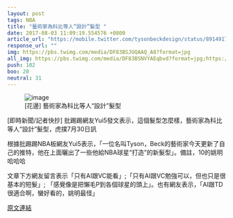 ```yaml
---
layout: post
tags: NBA
title: "藝術家為科比等人“設計”髮型 "
date: 2017-08-03 11:09:19.554576 +0800
article_url: "https://mobile.twitter.com/tysonbeckdesign/status/891491772710363136;https://pbs.twimg.com/media/DF83BSJUQAAQ_A8?format=jpg;https://pbs.twimg.com/media/DF83BSNVYAEqbvd?format=jpg;https://pbs.twimg.com/media/DF83BSOUwAAz1N0?format=jpg;https://pbs.twimg.com/media/DF83BSKVYAAYz6m?format=jpg;https://pbs.twimg.com/media/DF833hyUAAAneHA?format=jpg;https://pbs.twimg.com/media/DF833hyVoAE1sW?format=jpg;https://pbs.twimg.com/media/DF833hzVwAE889O?format=jpg;https://pbs.twimg.com/media/DF833h0UwAAcpql?format=jpg;https://pbs.twimg.com/media/DF84EePVwAATioQ?format=jpg;https://pbs.twimg.com/media/DF84Ee3UwAE5NGq?format=jpg;https://voice.hupu.com/nba/2186769.html"
response_url: ""
img: https://pbs.twimg.com/media/DF83BSJUQAAQ_A8?format=jpg
all_img: https://pbs.twimg.com/media/DF83BSNVYAEqbvd?format=jpg;https://pbs.twimg.com/media/DF83BSOUwAAz1N0?format=jpg;https://pbs.twimg.com/media/DF83BSKVYAAYz6m?format=jpg;https://pbs.twimg.com/media/DF833hyUAAAneHA?format=jpg;https://pbs.twimg.com/media/DF833hzVwAE889O?format=jpg;https://pbs.twimg.com/media/DF833h0UwAAcpql?format=jpg;https://pbs.twimg.com/media/DF84EePVwAATioQ?format=jpg;https://pbs.twimg.com/media/DF84Ee3UwAE5NGq?format=jpg
push: 102
boo: 20
neutral: 31
---
```


<figure>
<img src="https://pbs.twimg.com/media/DF83BSJUQAAQ_A8?format=jpg" alt="image">
<figcaption>
[花邊] 藝術家為科比等人“設計”髮型 
</figcaption>
</figure>



[即時新聞/記者快抄] 批踢踢網友Yui5發文表示，這個髮型怎麼樣，藝術家為科比等人“設計”髮型，虎撲7月30日訊

根據批踢踢NBA板網友Yui5表示，「一位名叫Tyson，Beck的藝術家今天更新了自己的推特，他在上面曬出了一些他給NBA球星“打造”的新髮型」。備註，10的姚明哈哈哈

文章下方網友留言表示「只有AI跟VC能看」;「只有AI跟VC勉強可以，但也只是很基本的短髮」; 「感覺像是把懶毛P到各個球星的頭上」。也有網友表示，「AI跟TD很適合啊，蠻好看的，姚明最怪」

<a href = "https://www.ptt.cc/bbs/NBA/M.1501414084.A.874.html">原文連結</a>

